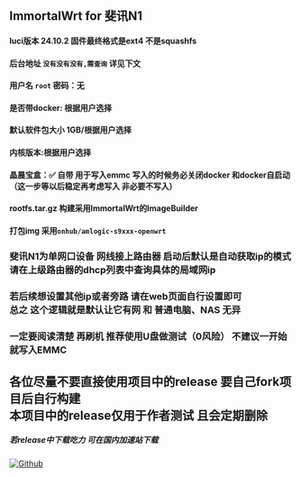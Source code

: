 ## ImmortalWrt for 斐讯N1
#### luci版本 24.10.2 固件最终格式是ext4 不是squashfs
#### 后台地址 `没有没有没有,需查询` 详见下文
#### 用户名 `root` 密码：无
#### 是否带docker: 根据用户选择
#### 默认软件包大小 1GB/根据用户选择
#### 内核版本:根据用户选择
#### 晶晨宝盒：✅ 自带 用于写入emmc 写入的时候务必关闭docker 和docker自启动 （这一步等以后稳定再考虑写入 非必要不写入）
#### rootfs.tar.gz 构建采用ImmortalWrt的ImageBuilder
#### 打包img 采用`onhub/amlogic-s9xxx-openwrt`

### 斐讯N1为单网口设备 网线接上路由器 启动后默认是自动获取ip的模式<br> 请在上级路由器的dhcp列表中查询具体的局域网ip
### 若后续想设置其他ip或者旁路 请在web页面自行设置即可 <br> 总之 这个逻辑就是默认让它有网 和 普通电脑、NAS 无异
### 一定要阅读清楚 再刷机 推荐使用U盘做测试（0风险） 不建议一开始就写入EMMC
## 各位尽量不要直接使用项目中的release 要自己fork项目后自行构建  <br> 本项目中的release仅用于作者测试 且会定期删除
##### 若release中下载吃力 可在国内加速站下载 
[![Github](https://img.shields.io/badge/Release文件可在国内加速站下载-FC7C0D?logo=github&logoColor=fff&labelColor=000&style=for-the-badge)](https://wkdaily.cpolar.top/archives/1) 
